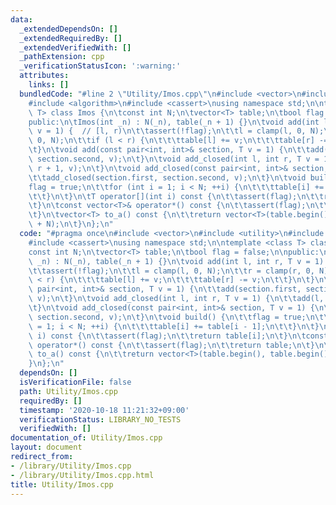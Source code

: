 ```yaml
---
data:
  _extendedDependsOn: []
  _extendedRequiredBy: []
  _extendedVerifiedWith: []
  _pathExtension: cpp
  _verificationStatusIcon: ':warning:'
  attributes:
    links: []
  bundledCode: "#line 2 \"Utility/Imos.cpp\"\n#include <vector>\n#include <utility>\n\
    #include <algorithm>\n#include <cassert>\nusing namespace std;\n\ntemplate <class\
    \ T> class Imos {\n\tconst int N;\n\tvector<T> table;\n\tbool flag = false;\n\n\
    public:\n\tImos(int _n) : N(_n), table(_n + 1) {}\n\tvoid add(int l, int r, T\
    \ v = 1) {  // [l, r)\n\t\tassert(!flag);\n\t\tl = clamp(l, 0, N);\n\t\tr = clamp(r,\
    \ 0, N);\n\t\tif (l < r) {\n\t\t\ttable[l] += v;\n\t\t\ttable[r] -= v;\n\t\t}\n\
    \t}\n\tvoid add(const pair<int, int>& section, T v = 1) {\n\t\tadd(section.first,\
    \ section.second, v);\n\t}\n\tvoid add_closed(int l, int r, T v = 1) {\n\t\tadd(l,\
    \ r + 1, v);\n\t}\n\tvoid add_closed(const pair<int, int>& section, T v = 1) {\n\
    \t\tadd_closed(section.first, section.second, v);\n\t}\n\tvoid build() {\n\t\t\
    flag = true;\n\t\tfor (int i = 1; i < N; ++i) {\n\t\t\ttable[i] += table[i - 1];\n\
    \t\t}\n\t}\n\tT operator[](int i) const {\n\t\tassert(flag);\n\t\treturn table[i];\n\
    \t}\n\tconst vector<T>& operator*() const {\n\t\tassert(flag);\n\t\treturn table;\n\
    \t}\n\tvector<T> to_a() const {\n\t\treturn vector<T>(table.begin(), table.begin()\
    \ + N);\n\t}\n};\n"
  code: "#pragma once\n#include <vector>\n#include <utility>\n#include <algorithm>\n\
    #include <cassert>\nusing namespace std;\n\ntemplate <class T> class Imos {\n\t\
    const int N;\n\tvector<T> table;\n\tbool flag = false;\n\npublic:\n\tImos(int\
    \ _n) : N(_n), table(_n + 1) {}\n\tvoid add(int l, int r, T v = 1) {  // [l, r)\n\
    \t\tassert(!flag);\n\t\tl = clamp(l, 0, N);\n\t\tr = clamp(r, 0, N);\n\t\tif (l\
    \ < r) {\n\t\t\ttable[l] += v;\n\t\t\ttable[r] -= v;\n\t\t}\n\t}\n\tvoid add(const\
    \ pair<int, int>& section, T v = 1) {\n\t\tadd(section.first, section.second,\
    \ v);\n\t}\n\tvoid add_closed(int l, int r, T v = 1) {\n\t\tadd(l, r + 1, v);\n\
    \t}\n\tvoid add_closed(const pair<int, int>& section, T v = 1) {\n\t\tadd_closed(section.first,\
    \ section.second, v);\n\t}\n\tvoid build() {\n\t\tflag = true;\n\t\tfor (int i\
    \ = 1; i < N; ++i) {\n\t\t\ttable[i] += table[i - 1];\n\t\t}\n\t}\n\tT operator[](int\
    \ i) const {\n\t\tassert(flag);\n\t\treturn table[i];\n\t}\n\tconst vector<T>&\
    \ operator*() const {\n\t\tassert(flag);\n\t\treturn table;\n\t}\n\tvector<T>\
    \ to_a() const {\n\t\treturn vector<T>(table.begin(), table.begin() + N);\n\t\
    }\n};\n"
  dependsOn: []
  isVerificationFile: false
  path: Utility/Imos.cpp
  requiredBy: []
  timestamp: '2020-10-18 11:21:32+09:00'
  verificationStatus: LIBRARY_NO_TESTS
  verifiedWith: []
documentation_of: Utility/Imos.cpp
layout: document
redirect_from:
- /library/Utility/Imos.cpp
- /library/Utility/Imos.cpp.html
title: Utility/Imos.cpp
---
```

